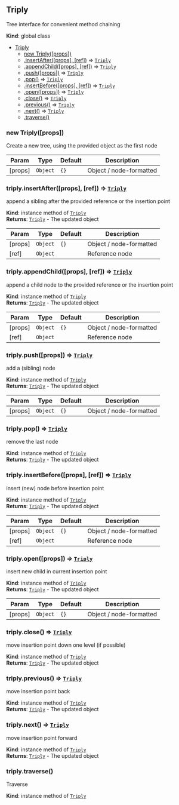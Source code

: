 <a name="Triply"></a>

## Triply
Tree interface for convenient method chaining

**Kind**: global class  

* [Triply](#Triply)
    * [new Triply([props])](#new_Triply_new)
    * [.insertAfter([props], [ref])](#Triply+insertAfter) ⇒ [<code>Triply</code>](#Triply)
    * [.appendChild([props], [ref])](#Triply+appendChild) ⇒ [<code>Triply</code>](#Triply)
    * [.push([props])](#Triply+push) ⇒ [<code>Triply</code>](#Triply)
    * [.pop()](#Triply+pop) ⇒ [<code>Triply</code>](#Triply)
    * [.insertBefore([props], [ref])](#Triply+insertBefore) ⇒ [<code>Triply</code>](#Triply)
    * [.open([props])](#Triply+open) ⇒ [<code>Triply</code>](#Triply)
    * [.close()](#Triply+close) ⇒ [<code>Triply</code>](#Triply)
    * [.previous()](#Triply+previous) ⇒ [<code>Triply</code>](#Triply)
    * [.next()](#Triply+next) ⇒ [<code>Triply</code>](#Triply)
    * [.traverse()](#Triply+traverse)

<a name="new_Triply_new"></a>

### new Triply([props])
Create a new tree, using the provided object as the first node


| Param | Type | Default | Description |
| --- | --- | --- | --- |
| [props] | <code>Object</code> | <code>{}</code> | Object / node-formatted |

<a name="Triply+insertAfter"></a>

### triply.insertAfter([props], [ref]) ⇒ [<code>Triply</code>](#Triply)
append a sibling after the provided reference or the insertion point

**Kind**: instance method of [<code>Triply</code>](#Triply)  
**Returns**: [<code>Triply</code>](#Triply) - The updated object  

| Param | Type | Default | Description |
| --- | --- | --- | --- |
| [props] | <code>Object</code> | <code>{}</code> | Object / node-formatted |
| [ref] | <code>Object</code> |  | Reference node |

<a name="Triply+appendChild"></a>

### triply.appendChild([props], [ref]) ⇒ [<code>Triply</code>](#Triply)
append a child node to the provided reference or the insertion point

**Kind**: instance method of [<code>Triply</code>](#Triply)  
**Returns**: [<code>Triply</code>](#Triply) - The updated object  

| Param | Type | Default | Description |
| --- | --- | --- | --- |
| [props] | <code>Object</code> | <code>{}</code> | Object / node-formatted |
| [ref] | <code>Object</code> |  | Reference node |

<a name="Triply+push"></a>

### triply.push([props]) ⇒ [<code>Triply</code>](#Triply)
add a (sibling) node

**Kind**: instance method of [<code>Triply</code>](#Triply)  
**Returns**: [<code>Triply</code>](#Triply) - The updated object  

| Param | Type | Default | Description |
| --- | --- | --- | --- |
| [props] | <code>Object</code> | <code>{}</code> | Object / node-formatted |

<a name="Triply+pop"></a>

### triply.pop() ⇒ [<code>Triply</code>](#Triply)
remove the last node

**Kind**: instance method of [<code>Triply</code>](#Triply)  
**Returns**: [<code>Triply</code>](#Triply) - The updated object  
<a name="Triply+insertBefore"></a>

### triply.insertBefore([props], [ref]) ⇒ [<code>Triply</code>](#Triply)
insert (new) node before insertion point

**Kind**: instance method of [<code>Triply</code>](#Triply)  
**Returns**: [<code>Triply</code>](#Triply) - The updated object  

| Param | Type | Default | Description |
| --- | --- | --- | --- |
| [props] | <code>Object</code> | <code>{}</code> | Object / node-formatted |
| [ref] | <code>Object</code> |  | Reference node |

<a name="Triply+open"></a>

### triply.open([props]) ⇒ [<code>Triply</code>](#Triply)
insert new child in current insertion point

**Kind**: instance method of [<code>Triply</code>](#Triply)  
**Returns**: [<code>Triply</code>](#Triply) - The updated object  

| Param | Type | Default | Description |
| --- | --- | --- | --- |
| [props] | <code>Object</code> | <code>{}</code> | Object / node-formatted |

<a name="Triply+close"></a>

### triply.close() ⇒ [<code>Triply</code>](#Triply)
move insertion point down one level (if possible)

**Kind**: instance method of [<code>Triply</code>](#Triply)  
**Returns**: [<code>Triply</code>](#Triply) - The updated object  
<a name="Triply+previous"></a>

### triply.previous() ⇒ [<code>Triply</code>](#Triply)
move insertion point back

**Kind**: instance method of [<code>Triply</code>](#Triply)  
**Returns**: [<code>Triply</code>](#Triply) - The updated object  
<a name="Triply+next"></a>

### triply.next() ⇒ [<code>Triply</code>](#Triply)
move insertion point forward

**Kind**: instance method of [<code>Triply</code>](#Triply)  
**Returns**: [<code>Triply</code>](#Triply) - The updated object  
<a name="Triply+traverse"></a>

### triply.traverse()
Traverse

**Kind**: instance method of [<code>Triply</code>](#Triply)  
